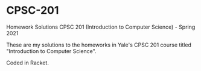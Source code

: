 # CPSC-201
Homework Solutions CPSC 201 (Introduction to Computer Science) - Spring 2021

These are my solutions to the homeworks in Yale's CPSC 201 course titled "Introduction to Computer Science".

Coded in Racket.
